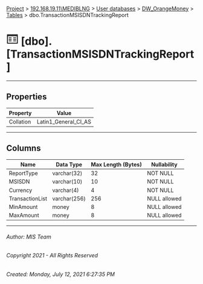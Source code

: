 #### 

[Project](../../../../index.md) > [192.168.19.11\\MEDIBLNG](../../../index.md) > [User databases](../../index.md) > [DW_OrangeMoney](../index.md) > [Tables](Tables.md) > dbo.TransactionMSISDNTrackingReport

# ![Tables](../../../../Images/Table32.png) [dbo].[TransactionMSISDNTrackingReport]

---

## <a name="#properties"></a>Properties

| Property | Value |
|---|---|
| Collation | Latin1_General_CI_AS |


---

## <a name="#columns"></a>Columns

| Name | Data Type | Max Length (Bytes) | Nullability |
|---|---|---|---|
| ReportType | varchar(32) | 32 | NOT NULL |
| MSISDN | varchar(10) | 10 | NOT NULL |
| Currency | varchar(4) | 4 | NOT NULL |
| TransactionList | varchar(256) | 256 | NULL allowed |
| MinAmount | money | 8 | NULL allowed |
| MaxAmount | money | 8 | NULL allowed |


---

###### Author:  MIS Team

###### Copyright 2021 - All Rights Reserved

###### Created: Monday, July 12, 2021 6:27:35 PM

